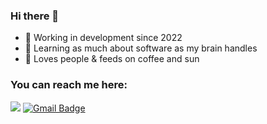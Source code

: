 
### Hi there 👋
- 👷 Working in development since 2022
- 🌱 Learning as much about software as my brain handles
- 💬 Loves people & feeds on coffee and sun

### You can reach me here:
[<img src="https://img.shields.io/badge/LinkedIn-0077B5?style=for-the-badge&logo=linkedin&logoColor=white" />](https://www.linkedin.com/in/yohanlopes/)
[![Gmail Badge](https://img.shields.io/badge/Gmail-D14836?style=for-the-badge&logo=gmail&logoColor=white)](mailto:yohan.rodrigues@ccc.ufcg.edu.br)
